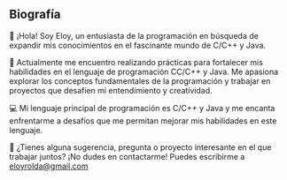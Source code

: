 ## **Biografía**

👋 ¡Hola! Soy Eloy, un entusiasta de la programación en búsqueda de expandir mis conocimientos en el fascinante mundo de C/C++ y Java.

📘 Actualmente me encuentro realizando prácticas para fortalecer mis habilidades en el lenguaje de programación CC/C++ y Java. Me apasiona explorar los conceptos fundamentales de la programación y trabajar en proyectos que desafíen mi entendimiento y creatividad.

💻 Mi lenguaje principal de programación es C/C++ y Java y me encanta enfrentarme a desafíos que me permitan mejorar mis habilidades en este lenguaje.

📧 ¿Tienes alguna sugerencia, pregunta o proyecto interesante en el que trabajar juntos? ¡No dudes en contactarme!
Puedes escribirme a eloyrolda@gmail.com
